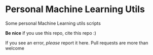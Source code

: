 # Personal Machine Learning Utils

Some personal Machine Learning utils scripts

<b>Be nice</b> if you use this repo, cite this repo :)

If you see an error, <i>please</i> report it here.
Pull requests are more than welcome